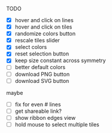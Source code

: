 TODO

- [x] hover and click on lines
- [x] hover and click on tiles
- [x] randomize colors button
- [x] rescale tiles slider
- [x] select colors
- [x] reset selection button
- [x] keep size constant across symmetry
- [ ] better default colors
- [ ] download PNG button
- [ ] download SVG button

maybe
- [ ] fix for even # lines
- [ ] get shareable link?
- [ ] show ribbon edges view
- [ ] hold mouse to select multiple tiles
